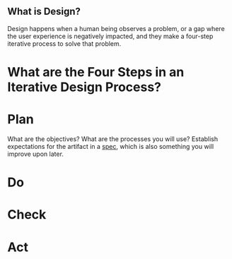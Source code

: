 What is Design?
---------------

Design happens when a human being observes a problem, or a gap where the user experience is negatively impacted, and they make a four-step iterative process to solve that problem.

What are the Four Steps in an Iterative Design Process?
======================================================

Plan
====
What are the objectives?
What are the processes you will use?
Establish expectations for the artifact in a [spec](http://en.wikipedia.org/wiki/Specification_(technical_standard)), which is also something you will improve upon later.


Do
===

Check
=====

Act
===


